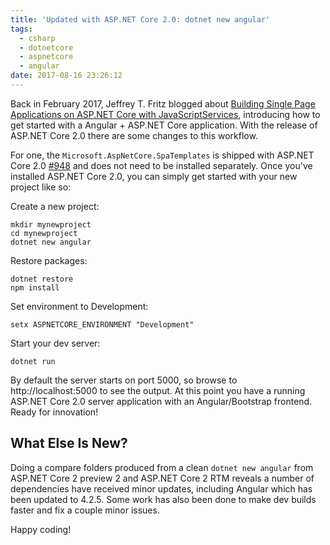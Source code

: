 ```yaml
---
title: 'Updated with ASP.NET Core 2.0: dotnet new angular'
tags:
  - csharp
  - dotnetcore
  - aspnetcore
  - angular
date: 2017-08-16 23:26:12
---
```



Back in February 2017, Jeffrey T. Fritz blogged about [Building Single Page Applications on ASP.NET Core with JavaScriptServices](https://blogs.msdn.microsoft.com/webdev/2017/02/14/building-single-page-applications-on-asp-net-core-with-javascriptservices/), introducing how to get started with a Angular + ASP.NET Core application.  With the release of ASP.NET Core 2.0 there are some changes to this workflow.

For one, the `Microsoft.AspNetCore.SpaTemplates` is shipped with ASP.NET Core 2.0 [#948](https://github.com/aspnet/JavaScriptServices/issues/948) and does not need to be installed separately.  Once you've installed ASP.NET Core 2.0, you can simply get started with your new project like so:

Create a new project:
```
mkdir mynewproject
cd mynewproject
dotnet new angular
```

Restore packages:
```
dotnet restore 
npm install
```

Set environment to Development:
```
setx ASPNETCORE_ENVIRONMENT "Development"
```

Start your dev server:
```
dotnet run
```

By default the server starts on port 5000, so browse to http://localhost:5000 to see the output.  At this point you have a running ASP.NET Core 2.0 server application with an Angular/Bootstrap frontend.  Ready for innovation!


## What Else Is New?

Doing a compare folders produced from a clean `dotnet new angular` from ASP.NET Core 2 preview 2 and ASP.NET Core 2 RTM reveals a number of dependencies have received minor updates, including Angular which has been updated to 4.2.5.  Some work has also been done to make dev builds faster and fix a couple minor issues.

Happy coding!